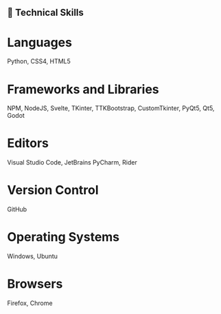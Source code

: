 ## 💼 Technical Skills

# Languages

Python, CSS4, HTML5

# Frameworks and Libraries

NPM, NodeJS, Svelte, TKinter, TTKBootstrap, CustomTkinter, PyQt5, Qt5, Godot

# Editors

Visual Studio Code, JetBrains PyCharm, Rider

# Version Control

GitHub

# Operating Systems

Windows, Ubuntu

# Browsers

Firefox, Chrome
